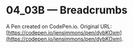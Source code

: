 # 04_03B — Breadcrumbs

A Pen created on CodePen.io. Original URL: [https://codepen.io/jensimmons/pen/dybKOxm](https://codepen.io/jensimmons/pen/dybKOxm).


